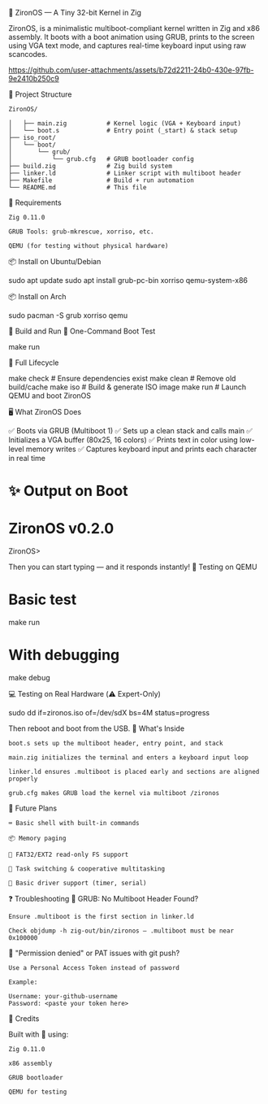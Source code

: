 🔷 ZironOS — A Tiny 32-bit Kernel in Zig

ZironOS, is a minimalistic multiboot-compliant kernel written in Zig and x86 assembly. It boots with a boot animation using GRUB, prints to the screen using VGA text mode, and captures real-time keyboard input using raw scancodes.

https://github.com/user-attachments/assets/b72d2211-24b0-430e-97fb-9e2410b250c9




🌲 Project Structure

```project structure
ZironOS/

│   ├── main.zig           # Kernel logic (VGA + Keyboard input)
│   └── boot.s             # Entry point (_start) & stack setup
├── iso_root/
│   └── boot/
│       └── grub/
│           └── grub.cfg   # GRUB bootloader config
├── build.zig              # Zig build system
├── linker.ld              # Linker script with multiboot header
├── Makefile               # Build + run automation
└── README.md              # This file
```

🧰 Requirements

    Zig 0.11.0

    GRUB Tools: grub-mkrescue, xorriso, etc.

    QEMU (for testing without physical hardware)

📦 Install on Ubuntu/Debian

sudo apt update
sudo apt install grub-pc-bin xorriso qemu-system-x86

📦 Install on Arch

sudo pacman -S grub xorriso qemu

🚀 Build and Run
🔁 One-Command Boot Test

make run

🧱 Full Lifecycle

make check    # Ensure dependencies exist
make clean    # Remove old build/cache
make iso      # Build & generate ISO image
make run      # Launch QEMU and boot ZironOS

🖥️ What ZironOS Does

✅ Boots via GRUB (Multiboot 1)
✅ Sets up a clean stack and calls main
✅ Initializes a VGA buffer (80x25, 16 colors)
✅ Prints text in color using low-level memory writes
✅ Captures keyboard input and prints each character in real time

✨ Output on Boot
====================
   ZironOS v0.2.0
====================
ZironOS>

Then you can start typing — and it responds instantly!
🧪 Testing on QEMU

# Basic test
make run

# With debugging
make debug

💻 Testing on Real Hardware (⚠️ Expert-Only)

sudo dd if=zironos.iso of=/dev/sdX bs=4M status=progress

Then reboot and boot from the USB.
🧠 What's Inside

    boot.s sets up the multiboot header, entry point, and stack

    main.zig initializes the terminal and enters a keyboard input loop

    linker.ld ensures .multiboot is placed early and sections are aligned properly

    grub.cfg makes GRUB load the kernel via multiboot /zironos

🧱 Future Plans

    ⌨️ Basic shell with built-in commands

    📦 Memory paging

    📁 FAT32/EXT2 read-only FS support

    🧵 Task switching & cooperative multitasking

    🔌 Basic driver support (timer, serial)

❓ Troubleshooting
🔻 GRUB: No Multiboot Header Found?

    Ensure .multiboot is the first section in linker.ld

    Check objdump -h zig-out/bin/zironos — .multiboot must be near 0x100000

🔻 "Permission denied" or PAT issues with git push?

    Use a Personal Access Token instead of password

    Example:

    Username: your-github-username
    Password: <paste your token here>

💬 Credits

Built with 💙 using:

    Zig 0.11.0

    x86 assembly

    GRUB bootloader

    QEMU for testing
